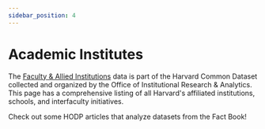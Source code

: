 ```yaml
---
sidebar_position: 4
---
```


# Academic Institutes


The [Faculty & Allied Institutions](https://oira.harvard.edu/factbook/fact-book-faculties/) data is part of the Harvard Common Dataset collected and organized by the Office of Institutional Research & Analytics. This page has a comprehensive listing of all Harvard's affiliated institutions, schools, and interfaculty initiatives. 

Check out some HODP articles that analyze datasets from the Fact Book!
